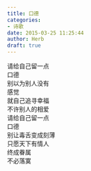 ```yaml
---  
title: 口德  
categories:  
- 诗歌  
date: 2015-03-25 11:25:44  
author: Herb  
draft: true
---  
```

请给自己留一点  
口德  
别以为别人没有  
感觉  
就自己追寻幸福  
不许别人的相爱  
请给自己留一点  
口德  
别让毒舌变成刻薄  
只愿天下有情人  
终成眷属  
不必落寞